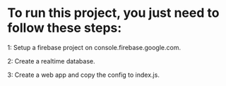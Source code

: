 # To run this project, you just need to follow these steps:
1: Setup a firebase project on console.firebase.google.com.

2: Create a realtime database.

3: Create a web app and copy the config to index.js.


